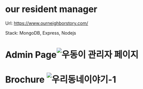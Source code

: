 # our resident manager </br>
Url: https://www.ourneighborstory.com/ </br>

Stack: MongoDB, Express, Nodejs

# Admin Page![우동이 관리자 페이지](https://user-images.githubusercontent.com/64773391/110888140-ecd44280-832e-11eb-9bb3-292f7cdab3eb.png)
# Brochure ![우리동네이야기-1](https://user-images.githubusercontent.com/64773391/110888741-22c5f680-8330-11eb-97b1-a058067c9a2f.jpg)

